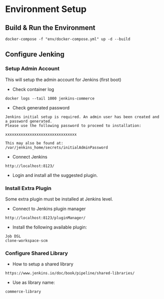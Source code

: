 # Environment Setup

## Build & Run the Environment
```
docker-compose -f "env/docker-compose.yml" up -d --build
```

## Configure Jenking

### Setup Admin Account
This will setup the admin account for Jenkins (first boot)

- Check container log
```
docker logs --tail 1000 jenkins-commerce
```

- Check generated password
```
Jenkins initial setup is required. An admin user has been created and a password generated.
Please use the following password to proceed to installation:

xxxxxxxxxxxxxxxxxxxxxxxxxxxxxxxx

This may also be found at: /var/jenkins_home/secrets/initialAdminPassword
```

- Connect Jenkins
```
http://localhost:8123/
```

- Login and install all the suggested plugin.

### Install Extra Plugin
Some extra plugin must be installed at Jenkins level.

- Connect to Jenkins plugin manager
```
http://localhost:8123/pluginManager/
```

- Install the following available plugin:
```
Job DSL
clone-workspace-scm
```

### Configure Shared Library
- How to setup a shared library
```
https://www.jenkins.io/doc/book/pipeline/shared-libraries/
```
- Use as library name:
```
commerce-library
```
